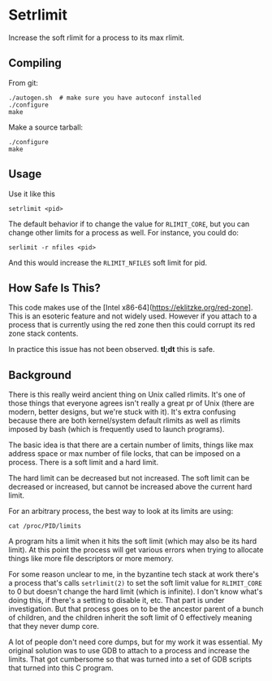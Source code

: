 # Setrlimit

Increase the soft rlimit for a process to its max rlimit.

## Compiling

From git:

    ./autogen.sh  # make sure you have autoconf installed
    ./configure
    make

Make a source tarball:

    ./configure
    make

## Usage

Use it like this

    setrlimit <pid>

The default behavior if to change the value for `RLIMIT_CORE`, but you can
change other limits for a process as well. For instance, you could do:

    serlimit -r nfiles <pid>

And this would increase the `RLIMIT_NFILES` soft limit for pid.

## How Safe Is This?

This code makes use of the [Intel x86-64](https://eklitzke.org/red-zone]. This
is an esoteric feature and not widely used. However if you attach to a process
that is currently using the red zone then this could corrupt its red zone stack
contents.

In practice this issue has not been observed. **tl;dt** this is safe.

## Background

There is this really weird ancient thing on Unix called rlimits. It's one of
those things that everyone agrees isn't really a great pr of Unix (there are
modern, better designs, but we're stuck with it). It's extra confusing because
there are both kernel/system default rlimits as well as rlimits imposed by bash
(which is frequently used to launch programs).

The basic idea is that there are a certain number of limits, things like max
address space or max number of file locks, that can be imposed on a process.
There is a soft limit and a hard limit.

The hard limit can be decreased but not increased. The soft limit can be
decreased or increased, but cannot be increased above the current hard limit.

For an arbitrary process, the best way to look at its limits are using:

    cat /proc/PID/limits

A program hits a limit when it hits the soft limit (which may also be its hard
limit). At this point the process will get various errors when trying to
allocate things like more file descriptors or more memory.

For some reason unclear to me, in the byzantine tech stack at work there's a
process that's calls `setrlimit(2)` to set the soft limit value for
`RLIMIT_CORE` to 0 but doesn't change the hard limit (which is infinite). I
don't know what's doing this, if there's a setting to disable it, etc. That part
is under investigation. But that process goes on to be the ancestor parent of a
bunch of children, and the children inherit the soft limit of 0 effectively
meaning that they never dump core.

A lot of people don't need core dumps, but for my work it was essential. My
original solution was to use GDB to attach to a process and increase the limits.
That got cumbersome so that was turned into a set of GDB scripts that turned
into this C program.

